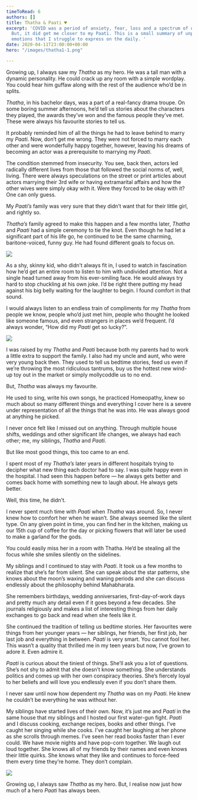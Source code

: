 ```yaml
---
timeToRead: 6
authors: []
title: Thatha & Paati ♥️
excerpt: 'COVID was a period of anxiety, fear, loss and a spectrum of other emotions.
  But, it did get me closer to my Paati. This is a small summary of unpacking the
  emotions that I struggle to express on the daily. '
date: 2020-04-11T23:00:00+00:00
hero: "/images/thatha1-1.png"

---
```

Growing up, I always saw my _Thatha_ as my hero. He was a tall man with a dynamic personality. He could crack up any room with a simple wordplay. You could hear him guffaw along with the rest of the audience who’d be in splits.

_Thatha_, in his bachelor days, was a part of a real-fancy drama troupe. On some boring summer afternoons, he’d tell us stories about the characters they played, the awards they’ve won and the famous people they’ve met. These were always his favourite stories to tell us.

It probably reminded him of all the things he had to leave behind to marry my _Paati_. Now, don’t get me wrong. They were not forced to marry each other and were wonderfully happy together, however, leaving his dreams of becoming an actor was a prerequisite to marrying my _Paati_.

The condition stemmed from insecurity. You see, back then, actors led radically different lives from those that followed the social norms of, well, living. There were always speculations on the street or print articles about actors marrying their 3rd wife or having extramarital affairs and how the other wives were simply okay with it. Were they forced to be okay with it? One can only guess.

My _Paati’s_ family was very sure that they didn’t want that for their little girl, and rightly so.

_Thatha’s_ family agreed to make this happen and a few months later, _Thatha_ and _Paati_ had a simple ceremony to tie the knot. Even though he had let a significant part of his life go, he continued to be the same charming, baritone-voiced, funny guy. He had found different goals to focus on.

![](/images/thatha1.png)

As a shy, skinny kid, who didn’t always fit in, I used to watch in fascination how he’d get an entire room to listen to him with undivided attention. Not a single head turned away from his ever-smiling face. He would always try hard to stop chuckling at his own joke. I’d be right there putting my head against his big belly waiting for the laughter to begin. I found comfort in that sound.

I would always listen to an endless train of compliments for my _Thatha_ from people we know, people who’d just met him, people who thought he looked like someone famous, and even strangers in places we’d frequent. I’d always wonder, “How did my _Paati_ get so lucky?”.

![](/images/thatha2.png)

I was raised by my _Thatha_ and _Paati_ because both my parents had to work a little extra to support the family. I also had my uncle and aunt, who were very young back then. They used to tell us bedtime stories, feed us even if we’re throwing the most ridiculous tantrums, buy us the hottest new wind-up toy out in the market or simply mollycoddle us to no end.

But, _Thatha_ was always my favourite.

He used to sing, write his own songs, he practiced Homeopathy, knew so much about so many different things and everything I cover here is a severe under representation of all the things that he was into. He was always good at anything he picked.

I never once felt like I missed out on anything. Through multiple house shifts, weddings and other significant life changes, we always had each other; me, my siblings, _Thatha_ and _Paati_.

But like most good things, this too came to an end.

I spent most of my _Thatha’s_ later years in different hospitals trying to decipher what new thing each doctor had to say. I was quite happy even in the hospital. I had seen this happen before — he always gets better and comes back home with something new to laugh about. He always gets better.

Well, this time, he didn’t.

I never spent much time with _Paati_ when _Thatha_ was around. So, I never knew how to comfort her when he wasn’t. She always seemed like the silent type. On any given point in time, you can find her in the kitchen, making us our 15th cup of coffee for the day or picking flowers that will later be used to make a garland for the gods.

You could easily miss her in a room with Thatha. He’d be stealing all the focus while she smiles silently on the sidelines.

My siblings and I continued to stay with _Paati_. It took us a few months to realize that she’s far from silent. She can speak about the star patterns, she knows about the moon’s waxing and waning periods and she can discuss endlessly about the philosophy behind Mahabharata.

She remembers birthdays, wedding anniversaries, first-day-of-work days and pretty much any detail even if it goes beyond a few decades. She journals religiously and makes a list of interesting things from her daily exchanges to go back and read when she feels like it.

She continued the tradition of telling us bedtime stories. Her favourites were things from her younger years — her siblings, her friends, her first job, her last job and everything in between. _Paati_ is very smart. You cannot fool her. This wasn’t a quality that thrilled me in my teen years but now, I’ve grown to adore it. Even admire it.

_Paati_ is curious about the tiniest of things. She’ll ask you a lot of questions. She’s not shy to admit that she doesn’t know something. She understands politics and comes up with her own conspiracy theories. She’s fiercely loyal to her beliefs and will love you endlessly even if you don’t share them.

I never saw until now how dependent my _Thatha_ was on my _Paati_. He knew he couldn’t be everything he was without her.

My siblings have started lives of their own. Now, it’s just me and _Paati_ in the same house that my siblings and I hosted our first water-gun fight. _Paati_ and I discuss cooking, exchange recipes, books and other things. I’ve caught her singing while she cooks. I’ve caught her laughing at her phone as she scrolls through memes. I’ve seen her read books faster than I ever could. We have movie nights and have pop-corn together. We laugh out loud together. She knows all of my friends by their names and even knows their little quirks. She knows what they like and continues to force-feed them every time they’re home. They don’t complain.

![](/images/thatha3.png)

Growing up, I always saw _Thatha_ as my hero. But, I realise now just how much of a hero _Paati_ has always been.